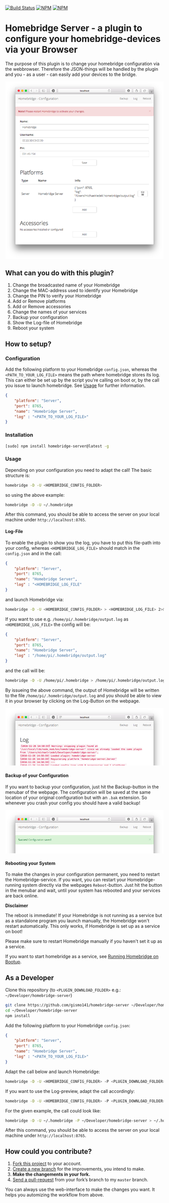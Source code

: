 [![Build Status](https://travis-ci.org/gismo141/homebridge-server.svg?branch=master)](https://travis-ci.org/gismo141/homebridge-server)
[![NPM](https://nodei.co/npm/homebridge-server.png?downloads=true&downloadRank=true)](https://nodei.co/npm/homebridge-server/)
[![NPM](https://nodei.co/npm-dl/homebridge-server.png?&months=6&height=3)](https://nodei.co/npm/homebridge-server/)

# Homebridge Server - a plugin to configure your homebridge-devices via your Browser

The purpose of this plugin is to change your homebridge configuration via the webbrowser.
Therefore the JSON-things will be handled by the plugin and you - as a user - can easily add your devices to the bridge.

![Overview](overview.png)

## What can you do with this plugin?

1. Change the broadcasted name of your Homebridge
2. Change the MAC-address used to identify your Homebridge
3. Change the PIN to verify your Homebridge
4. Add or Remove platforms
5. Add or Remove accessories
6. Change the names of your services
7. Backup your configuration
8. Show the Log-file of Homebridge
9. Reboot your system

## How to setup?

### Configuration

Add the following platform to your Homebridge `config.json`, whereas the `<PATH_TO_YOUR_LOG_FILE>` means the path where homebridge stores its log.
This can either be set up by the script you're calling on boot or, by the call you issue to launch homebridge.
See [Usage](#usage) for further information.


```JSON
{
	"platform": "Server",
	"port": 8765,
	"name": "Homebridge Server",
	"log" : "<PATH_TO_YOUR_LOG_FILE>"
}
```

### Installation

```Bash
[sudo] npm install homebridge-server@latest -g
```

### Usage

Depending on your configuration you need to adapt the call!
The basic structure is:

```Bash
homebridge -D -U <HOMEBRIDGE_CONFIG_FOLDER>
```

so using the above example:

```Bash
homebridge -D -U ~/.homebridge
```

After this command, you should be able to access the server on your local machine under `http://localhost:8765`.

#### Log-File

To enable the plugin to show you the log, you have to put this file-path into your config, whereas `<HOMEBRIDGE_LOG_FILE>` should match in the `config.json` and in the call:

```JSON
{
	"platform": "Server",
	"port": 8765,
	"name": "Homebridge Server",
	"log" : "<HOMEBRIDGE_LOG_FILE"
}
```

and launch Homebridge via:

```Bash
homebridge -D -U <HOMEBRIDGE_CONFIG_FOLDER> > <HOMEBRIDGE_LOG_FILE> 2>&1 &
```

If you want to use e.g. `/home/pi/.homebridge/output.log` as `<HOMEBRIDGE_LOG_FILE>` the config will be:

```JSON
{
	"platform": "Server",
	"port": 8765,
	"name": "Homebridge Server",
	"log" : "/home/pi/.homebridge/output.log"
}
```

and the call will be:

```Bash
homebridge -D -U /home/pi/.homebridge > /home/pi/.homebridge/output.log 2>&1 &
```

By issueing the above command, the output of Homebridge will be written to the file `/home/pi/.homebridge/output.log` and you should be able to view it in your browser by clicking on the Log-Button on the webpage.

![Log File](log_file.png)

#### Backup of your Configuration

If you want to backup your configuration, just hit the Backup-button in the menubar of the webpage.
The configuration will be saved at the same location of your original configuration but with an `.bak` extension.
So whenever you crash your config you should have a valid backup!

![Backup](backup.png)

#### Rebooting your System

To make the changes in your configuration permanent, you need to restart the Homebridge-service.
If you want, you can restart your Homebridge-running system directly via the webpages `Reboot`-button.
Just hit the button in the menubar and wait, until your system has rebooted and your services are back online.

**Disclaimer**

The reboot is immediate!
If your Homebridge is not running as a service but as a standalone program you launch manually, the Homebridge won't restart automatically.
This only works, if Homebridge is set up as a service on boot!

Please make sure to restart Homebridge manually if you haven't set it up as a service.

If you want to start homebridge as a service, see [Running Homebridge on Bootup](https://github.com/nfarina/homebridge/wiki/Running-HomeBridge-on-a-Raspberry-Pi#running-homebridge-on-bootup).

## As a Developer

Clone this repository (to `<PLUGIN_DOWNLOAD_FOLDER>` e.g.: `~/Developer/homebridge-server`)

```Bash
git clone https://github.com/gismo141/homebridge-server ~/Developer/homebridge-server
cd ~/Developer/homebridge-server
npm install
```

Add the following platform to your Homebridge `config.json`:
```JSON
{
	"platform": "Server",
	"port": 8765,
	"name": "Homebridge Server",
	"log" : "<PATH_TO_YOUR_LOG_FILE>"
}
```

Adapt the call below and launch Homebridge:

```Bash
homebridge -D -U <HOMEBRIDGE_CONFIG_FOLDER> -P <PLUGIN_DOWNLOAD_FOLDER>
```

If you want to use the Log-preview, adapt the call accordingly:

```Bash
homebridge -D -U <HOMEBRIDGE_CONFIG_FOLDER> -P <PLUGIN_DOWNLOAD_FOLDER> > <HOMEBRIDGE_LOG_FILE> 2>&1 &
```

For the given example, the call could look like:

```Bash
homebridge -D -U ~/.homebridge -P ~/Developer/homebridge-server > ~/.homebridge/output.log 2>&1 &
```

After this command, you should be able to access the server on your local machine under `http://localhost:8765`.

## How could you contribute?

1. [Fork this project][fork] to your account.
2. [Create a new branch][branch] for the improvements, you intend to make.
3. **Make the changements in your fork.**
4. [Send a pull-request][pr] from your fork’s branch to my `master` branch.
 
You can always use the web-interface to make the changes you want. It helps you automizing the workflow from above.

[fork]: http://help.github.com/forking/
[branch]: https://help.github.com/articles/creating-and-deleting-branches-within-your-repository
[pr]: http://help.github.com/pull-requests/

